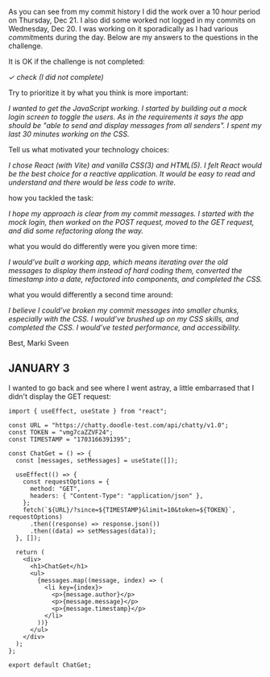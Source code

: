 As you can see from my commit history I did the work over a 10 hour period on Thursday, Dec 21. I also did some worked not logged in my commits on Wednesday, Dec 20. I was working on it sporadically as I had various *commit*ments during the day. Below are my answers to the questions in the challenge.

It is OK if the challenge is not completed:

*✓ check (I did not complete)*

Try to prioritize it by what you think is more important:

*I wanted to get the JavaScript working. I started by building out a mock login screen to toggle the users. As in the requirements it says the app should be "able to send and display messages from all senders". I spent my last 30 minutes working on the CSS.*

Tell us what motivated your technology choices:

*I chose React (with Vite) and vanilla CSS(3) and HTML(5). I felt React would be the best choice for a reactive application. It would be easy to read and understand and there would be less code to write.*

how you tackled the task:

*I hope my approach is clear from my commit messages. I started with the mock login, then worked on the POST request, moved to the GET request, and did some refactoring along the way.*

what you would do differently were you given more time:

*I would've built a working app, which means iterating over the old messages to display them instead of hard coding them, converted the timestamp into a date, refactored into components, and completed the CSS.*

what you would differently a second time around:

*I believe I could’ve broken my commit messages into smaller chunks, especially with the CSS. I would’ve brushed up on my CSS skills, and completed the CSS. I would’ve tested performance, and accessibility.*

Best,
Marki Sveen

## JANUARY 3

I wanted to go back and see where I went astray, a little embarrased that I didn't display the GET request:

```
import { useEffect, useState } from "react";

const URL = "https://chatty.doodle-test.com/api/chatty/v1.0";
const TOKEN = "vmg7caZZVF24";
const TIMESTAMP = "1703166391395";

const ChatGet = () => {
  const [messages, setMessages] = useState([]);

  useEffect(() => {
    const requestOptions = {
      method: "GET",
      headers: { "Content-Type": "application/json" },
    };
    fetch(`${URL}/?since=${TIMESTAMP}&limit=10&token=${TOKEN}`, requestOptions)
      .then((response) => response.json())
      .then((data) => setMessages(data));
  }, []);

  return (
    <div>
      <h1>ChatGet</h1>
      <ul>
        {messages.map((message, index) => (
          <li key={index}>
            <p>{message.author}</p>
            <p>{message.message}</p>
            <p>{message.timestamp}</p>
          </li>
        ))}
      </ul>
    </div>
  );
};

export default ChatGet;
```
